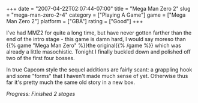 +++
date = "2007-04-22T02:07:44-07:00"
title = "Mega Man Zero 2"
slug = "mega-man-zero-2-4"
category = ["Playing A Game"]
game = ["Mega Man Zero 2"]
platform = ["GBA"]
rating = ["Good"]
+++

I've had MMZ2 for quite a long time, but have never gotten farther than the end of the intro stage - this game is damn hard, I would say moreso than {{% game "Mega Man Zero" %}}the original{{% /game %}} which was already a little masochistic.  Tonight I finally buckled down and polished off two of the first four bosses.

In true Capcom style the sequel additions are fairly scant: a grappling hook and some "forms" that I haven't made much sense of yet.  Otherwise thus far it's pretty much the same old story in a new box.

<i>Progress: Finished 2 stages</i>
